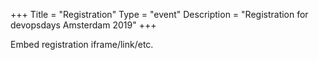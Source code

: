 +++
Title = "Registration"
Type = "event"
Description = "Registration for devopsdays Amsterdam 2019"
+++

<div style="width:100%; text-align:left;">

Embed registration iframe/link/etc.
</div></div>
</div>
